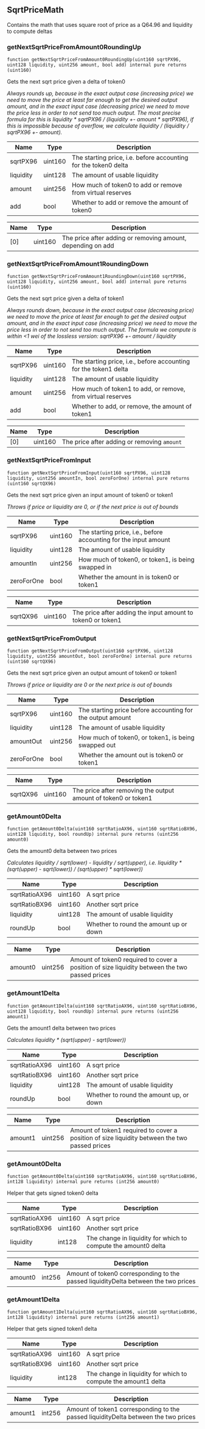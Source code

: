 
## SqrtPriceMath

Contains the math that uses square root of price as a Q64.96 and liquidity to compute deltas

### getNextSqrtPriceFromAmount0RoundingUp

```solidity
function getNextSqrtPriceFromAmount0RoundingUp(uint160 sqrtPX96, uint128 liquidity, uint256 amount, bool add) internal pure returns (uint160)
```

Gets the next sqrt price given a delta of token0

_Always rounds up, because in the exact output case (increasing price) we need to move the price at least
far enough to get the desired output amount, and in the exact input case (decreasing price) we need to move the
price less in order to not send too much output.
The most precise formula for this is liquidity * sqrtPX96 / (liquidity +- amount * sqrtPX96),
if this is impossible because of overflow, we calculate liquidity / (liquidity / sqrtPX96 +- amount)._

| Name | Type | Description |
| ---- | ---- | ----------- |
| sqrtPX96 | uint160 | The starting price, i.e. before accounting for the token0 delta |
| liquidity | uint128 | The amount of usable liquidity |
| amount | uint256 | How much of token0 to add or remove from virtual reserves |
| add | bool | Whether to add or remove the amount of token0 |

| Name | Type | Description |
| ---- | ---- | ----------- |
| [0] | uint160 | The price after adding or removing amount, depending on add |

### getNextSqrtPriceFromAmount1RoundingDown

```solidity
function getNextSqrtPriceFromAmount1RoundingDown(uint160 sqrtPX96, uint128 liquidity, uint256 amount, bool add) internal pure returns (uint160)
```

Gets the next sqrt price given a delta of token1

_Always rounds down, because in the exact output case (decreasing price) we need to move the price at least
far enough to get the desired output amount, and in the exact input case (increasing price) we need to move the
price less in order to not send too much output.
The formula we compute is within <1 wei of the lossless version: sqrtPX96 +- amount / liquidity_

| Name | Type | Description |
| ---- | ---- | ----------- |
| sqrtPX96 | uint160 | The starting price, i.e., before accounting for the token1 delta |
| liquidity | uint128 | The amount of usable liquidity |
| amount | uint256 | How much of token1 to add, or remove, from virtual reserves |
| add | bool | Whether to add, or remove, the amount of token1 |

| Name | Type | Description |
| ---- | ---- | ----------- |
| [0] | uint160 | The price after adding or removing `amount` |

### getNextSqrtPriceFromInput

```solidity
function getNextSqrtPriceFromInput(uint160 sqrtPX96, uint128 liquidity, uint256 amountIn, bool zeroForOne) internal pure returns (uint160 sqrtQX96)
```

Gets the next sqrt price given an input amount of token0 or token1

_Throws if price or liquidity are 0, or if the next price is out of bounds_

| Name | Type | Description |
| ---- | ---- | ----------- |
| sqrtPX96 | uint160 | The starting price, i.e., before accounting for the input amount |
| liquidity | uint128 | The amount of usable liquidity |
| amountIn | uint256 | How much of token0, or token1, is being swapped in |
| zeroForOne | bool | Whether the amount in is token0 or token1 |

| Name | Type | Description |
| ---- | ---- | ----------- |
| sqrtQX96 | uint160 | The price after adding the input amount to token0 or token1 |

### getNextSqrtPriceFromOutput

```solidity
function getNextSqrtPriceFromOutput(uint160 sqrtPX96, uint128 liquidity, uint256 amountOut, bool zeroForOne) internal pure returns (uint160 sqrtQX96)
```

Gets the next sqrt price given an output amount of token0 or token1

_Throws if price or liquidity are 0 or the next price is out of bounds_

| Name | Type | Description |
| ---- | ---- | ----------- |
| sqrtPX96 | uint160 | The starting price before accounting for the output amount |
| liquidity | uint128 | The amount of usable liquidity |
| amountOut | uint256 | How much of token0, or token1, is being swapped out |
| zeroForOne | bool | Whether the amount out is token0 or token1 |

| Name | Type | Description |
| ---- | ---- | ----------- |
| sqrtQX96 | uint160 | The price after removing the output amount of token0 or token1 |

### getAmount0Delta

```solidity
function getAmount0Delta(uint160 sqrtRatioAX96, uint160 sqrtRatioBX96, uint128 liquidity, bool roundUp) internal pure returns (uint256 amount0)
```

Gets the amount0 delta between two prices

_Calculates liquidity / sqrt(lower) - liquidity / sqrt(upper),
i.e. liquidity * (sqrt(upper) - sqrt(lower)) / (sqrt(upper) * sqrt(lower))_

| Name | Type | Description |
| ---- | ---- | ----------- |
| sqrtRatioAX96 | uint160 | A sqrt price |
| sqrtRatioBX96 | uint160 | Another sqrt price |
| liquidity | uint128 | The amount of usable liquidity |
| roundUp | bool | Whether to round the amount up or down |

| Name | Type | Description |
| ---- | ---- | ----------- |
| amount0 | uint256 | Amount of token0 required to cover a position of size liquidity between the two passed prices |

### getAmount1Delta

```solidity
function getAmount1Delta(uint160 sqrtRatioAX96, uint160 sqrtRatioBX96, uint128 liquidity, bool roundUp) internal pure returns (uint256 amount1)
```

Gets the amount1 delta between two prices

_Calculates liquidity * (sqrt(upper) - sqrt(lower))_

| Name | Type | Description |
| ---- | ---- | ----------- |
| sqrtRatioAX96 | uint160 | A sqrt price |
| sqrtRatioBX96 | uint160 | Another sqrt price |
| liquidity | uint128 | The amount of usable liquidity |
| roundUp | bool | Whether to round the amount up, or down |

| Name | Type | Description |
| ---- | ---- | ----------- |
| amount1 | uint256 | Amount of token1 required to cover a position of size liquidity between the two passed prices |

### getAmount0Delta

```solidity
function getAmount0Delta(uint160 sqrtRatioAX96, uint160 sqrtRatioBX96, int128 liquidity) internal pure returns (int256 amount0)
```

Helper that gets signed token0 delta

| Name | Type | Description |
| ---- | ---- | ----------- |
| sqrtRatioAX96 | uint160 | A sqrt price |
| sqrtRatioBX96 | uint160 | Another sqrt price |
| liquidity | int128 | The change in liquidity for which to compute the amount0 delta |

| Name | Type | Description |
| ---- | ---- | ----------- |
| amount0 | int256 | Amount of token0 corresponding to the passed liquidityDelta between the two prices |

### getAmount1Delta

```solidity
function getAmount1Delta(uint160 sqrtRatioAX96, uint160 sqrtRatioBX96, int128 liquidity) internal pure returns (int256 amount1)
```

Helper that gets signed token1 delta

| Name | Type | Description |
| ---- | ---- | ----------- |
| sqrtRatioAX96 | uint160 | A sqrt price |
| sqrtRatioBX96 | uint160 | Another sqrt price |
| liquidity | int128 | The change in liquidity for which to compute the amount1 delta |

| Name | Type | Description |
| ---- | ---- | ----------- |
| amount1 | int256 | Amount of token1 corresponding to the passed liquidityDelta between the two prices |

